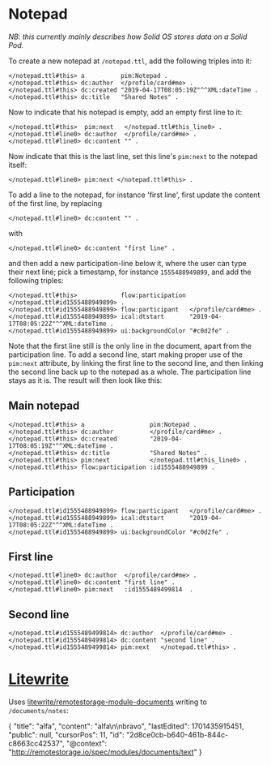 # Notepad
_NB: this currently mainly describes how Solid OS stores data on a Solid Pod._

To create a new notepad at `/notepad.ttl`, add the following triples into it:

```turtle
</notepad.ttl#this> a          pim:Notepad .
</notepad.ttl#this> dc:author  </profile/card#me> .
</notepad.ttl#this> dc:created "2019-04-17T08:05:19Z"^^XML:dateTime .
</notepad.ttl#this> dc:title   "Shared Notes" .
```

Now to indicate that his notepad is empty, add an empty first line to it:

```turtle
</notepad.ttl#this>  pim:next   </notepad.ttl#this_line0> .
</notepad.ttl#line0> dc:author  </profile/card#me> .
</notepad.ttl#line0> dc:content "" .
```

Now indicate that this is the last line, set this line's `pim:next` to the notepad itself:

```turtle
</notepad.ttl#line0> pim:next </notepad.ttl#this> .
```

To add a line to the notepad, for instance 'first line', first update the content of the first line, by replacing

```turtle
</notepad.ttl#line0> dc:content "" .
```

with

```turtle
</notepad.ttl#line0> dc:content "first line" .
```

and then add a new participation-line below it, where the user can type their next line; pick a timestamp, for instance `1555488949899`, and add the following triples:

```turtle
</notepad.ttl#this>            flow:participation </notepad.ttl#id1555488949899> .
</notepad.ttl#id1555488949899> flow:participant   </profile/card#me> .
</notepad.ttl#id1555488949899> ical:dtstart       "2019-04-17T08:05:22Z"^^XML:dateTime .
</notepad.ttl#id1555488949899> ui:backgroundColor "#c0d2fe" .
```

Note that the first line still is the only line in the document, apart from the participation line. To add a second line, start making proper use of the `pim:next` attribute, by linking the first line to the second line, and then linking the second line back up to the notepad as a whole. The participation line stays as it is. The result will then look like this:

## Main notepad

```turtle
</notepad.ttl#this> a                  pim:Notepad .
</notepad.ttl#this> dc:author          </profile/card#me> .
</notepad.ttl#this> dc:created         "2019-04-17T08:05:19Z"^^XML:dateTime .
</notepad.ttl#this> dc:title           "Shared Notes" .
</notepad.ttl#this> pim:next           </notepad.ttl#this_line0> .
</notepad.ttl#this> flow:participation :id1555488949899 .
```

## Participation

```turtle
</notepad.ttl#id1555488949899> flow:participant   </profile/card#me> .
</notepad.ttl#id1555488949899> ical:dtstart       "2019-04-17T08:05:22Z"^^XML:dateTime .
</notepad.ttl#id1555488949899> ui:backgroundColor "#c0d2fe" .
```

## First line

```turtle
</notepad.ttl#line0> dc:author  </profile/card#me> .
</notepad.ttl#line0> dc:content "first line" .
</notepad.ttl#line0> pim:next   :id1555489499814  .
```

## Second line

```turtle
</notepad.ttl#id1555489499814> dc:author  </profile/card#me> .
</notepad.ttl#id1555489499814> dc:content "second line" .
</notepad.ttl#id1555489499814> pim:next   </notepad.ttl#this> .
```

# [Litewrite](https://litewrite.net)

Uses [litewrite/remotestorage-module-documents](https://github.com/rosano/joybox/blob/master/os-app/_shared/JBXDocument/main.js) writing to `/documents/notes`:

{
  "title": "alfa",
  "content": "alfa\n\nbravo",
  "lastEdited": 1701435915451,
  "public": null,
  "cursorPos": 11,
  "id": "2d8ce0cb-b640-461b-844c-c8663cc42537",
  "@context": "http://remotestorage.io/spec/modules/documents/text"
}
